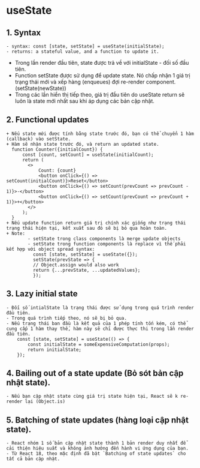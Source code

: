 # useState
## 1. Syntax
    - syntax: const [state, setState] = useState(initialState);
    - returns: a stateful value, and a function to update it.

- Trong lần render đầu tiên, state được trả về với initialState - đối số đầu tiên.
- Function setState được sử dụng để update state. Nó chấp nhận 1 giá trị trạng thái mới và xếp hàng (enqueues) đợi re-render component. (setState(newState))
- Trong các lần hiển thị tiếp theo, giá trị đầu tiên do useState return sẽ luôn là state mới nhất sau khi áp dụng các bản cập nhật.

## 2. Functional updates
    + Nếu state mới được tính bằng state trước đó, bạn có thể chuyển 1 hàm (callback) vào setState.
    + Hàm sẽ nhận state trước đó, và return an updated state.
      function Counter({initialCount}) {
          const [count, setCount] = useState(initialCount);
          return (
            <>
                Count: {count}
                <button onClick={() => setCount(initialCount)}>Reset</button>
                <button onClick={() => setCount(prevCount => prevCount - 1)}>-</button>
                <button onClick={() => setCount(prevCount => prevCount + 1)}>+</button>
            </>
          );
      }
    + Nếu update function return giá trị chính xác giống như trạng thái trạng thái hiện tại, kết xuất sau đó sẽ bị bỏ qua hoàn toàn.
    + Note:
            - setState trong class components là merge update objects
            - setState trong function components là replace vì thế phải kết hợp với object spread syntax:
              const [state, setState] = useState({});
              setState(prevState => {
              // Object.assign would also work
              return {...prevState, ...updatedValues};
              });

## 3. Lazy initial state
    - Đối số intialState là trạng thái được sử dụng trong quá trình render đầu tiên.
    - Trong quá trình tiếp theo, nó sẽ bị bỏ qua.
    - Nếu trạng thái ban đầu là kết quả của 1 phép tính tốn kém, có thể cung cấp 1 hàm thay thế, hàm này sẽ chỉ được thực thi trong lần render đầu tiên.
        const [state, setState] = useState(() => {
            const initialState = someExpensiveComputation(props);
            return initialState;
        });
## 4. Bailing out of a state update (Bỏ sót bản cập nhật state).
    - Nếu bạn cập nhật state cùng giá trị state hiện tại, React sẽ k re-render lại (Object.is)
## 5. Batching of state updates (hàng loại cập nhật state).
    - React nhóm 1 số bản cập nhật state thành 1 bản render duy nhất để cải thiện hiệu suất và không ảnh hưởng đến hành vi ứng dụng của bạn.
    - Từ React 18, theo mặc định đã bật `Batching of state updates` cho tất cả bản cập nhật.
